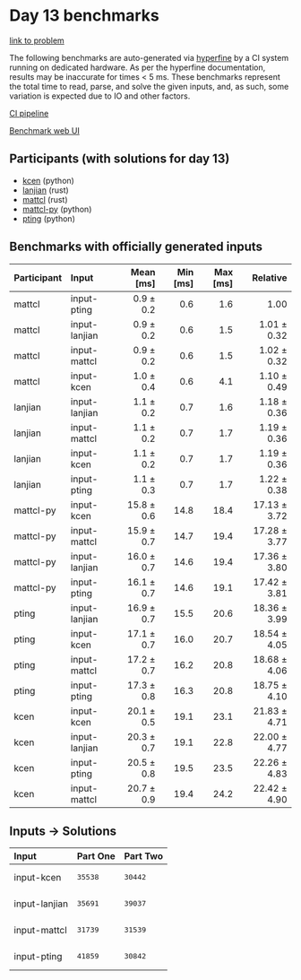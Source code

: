 # Day 13 benchmarks

[link to problem](https://adventofcode.com/2023/day/13)

The following benchmarks are auto-generated via
[hyperfine](https://github.com/sharkdp/hyperfine) by a CI system running on
dedicated hardware. As per the hyperfine documentation, results may be
inaccurate for times < 5 ms. These benchmarks represent the total time to read,
parse, and solve the given inputs, and, as such, some variation is expected due
to IO and other factors.

[CI pipeline](http://ci.papercode.net:8080/teams/main/pipelines/aoc2023)

[Benchmark web UI](https://aoc.ancalagon.black)


## Participants (with solutions for day 13)

- [kcen](https://github.com/kcen/aoc2023) (python)
- [lanjian](https://github.com/lanjian/aoc-2023) (rust)
- [mattcl](https://github.com/mattcl/aoc2023) (rust)
- [mattcl-py](https://github.com/mattcl/aoc2023-py) (python)
- [pting](https://github.com/pting/aoc2023) (python)


## Benchmarks with officially generated inputs

| Participant | Input | Mean [ms] | Min [ms] | Max [ms] | Relative |
|:---|:---|---:|---:|---:|---:|
| mattcl | input-pting | 0.9 ± 0.2 | 0.6 | 1.6 | 1.00 |
| mattcl | input-lanjian | 0.9 ± 0.2 | 0.6 | 1.5 | 1.01 ± 0.32 |
| mattcl | input-mattcl | 0.9 ± 0.2 | 0.6 | 1.5 | 1.02 ± 0.32 |
| mattcl | input-kcen | 1.0 ± 0.4 | 0.6 | 4.1 | 1.10 ± 0.49 |
| lanjian | input-lanjian | 1.1 ± 0.2 | 0.7 | 1.6 | 1.18 ± 0.36 |
| lanjian | input-mattcl | 1.1 ± 0.2 | 0.7 | 1.7 | 1.19 ± 0.36 |
| lanjian | input-kcen | 1.1 ± 0.2 | 0.7 | 1.7 | 1.19 ± 0.36 |
| lanjian | input-pting | 1.1 ± 0.3 | 0.7 | 1.7 | 1.22 ± 0.38 |
| mattcl-py | input-kcen | 15.8 ± 0.6 | 14.8 | 18.4 | 17.13 ± 3.72 |
| mattcl-py | input-mattcl | 15.9 ± 0.7 | 14.7 | 19.4 | 17.28 ± 3.77 |
| mattcl-py | input-lanjian | 16.0 ± 0.7 | 14.6 | 19.4 | 17.36 ± 3.80 |
| mattcl-py | input-pting | 16.1 ± 0.7 | 14.6 | 19.1 | 17.42 ± 3.81 |
| pting | input-lanjian | 16.9 ± 0.7 | 15.5 | 20.6 | 18.36 ± 3.99 |
| pting | input-kcen | 17.1 ± 0.7 | 16.0 | 20.7 | 18.54 ± 4.05 |
| pting | input-mattcl | 17.2 ± 0.7 | 16.2 | 20.8 | 18.68 ± 4.06 |
| pting | input-pting | 17.3 ± 0.8 | 16.3 | 20.8 | 18.75 ± 4.10 |
| kcen | input-kcen | 20.1 ± 0.5 | 19.1 | 23.1 | 21.83 ± 4.71 |
| kcen | input-lanjian | 20.3 ± 0.7 | 19.1 | 22.8 | 22.00 ± 4.77 |
| kcen | input-pting | 20.5 ± 0.8 | 19.5 | 23.5 | 22.26 ± 4.83 |
| kcen | input-mattcl | 20.7 ± 0.9 | 19.4 | 24.2 | 22.42 ± 4.90 |


## Inputs -> Solutions

| Input | Part One | Part Two |
|:---|:---|:---|
|input-kcen|<pre>35538</pre>|<pre>30442</pre>|
|input-lanjian|<pre>35691</pre>|<pre>39037</pre>|
|input-mattcl|<pre>31739</pre>|<pre>31539</pre>|
|input-pting|<pre>41859</pre>|<pre>30842</pre>|